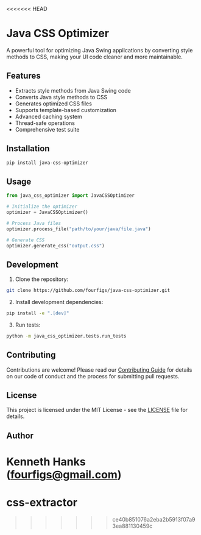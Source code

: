 <<<<<<< HEAD
# Java CSS Optimizer

A powerful tool for optimizing Java Swing applications by converting style methods to CSS, making your UI code cleaner and more maintainable.

## Features

- Extracts style methods from Java Swing code
- Converts Java style methods to CSS
- Generates optimized CSS files
- Supports template-based customization
- Advanced caching system
- Thread-safe operations
- Comprehensive test suite

## Installation

```bash
pip install java-css-optimizer
```

## Usage

```python
from java_css_optimizer import JavaCSSOptimizer

# Initialize the optimizer
optimizer = JavaCSSOptimizer()

# Process Java files
optimizer.process_file("path/to/your/java/file.java")

# Generate CSS
optimizer.generate_css("output.css")
```

## Development

1. Clone the repository:
```bash
git clone https://github.com/fourfigs/java-css-optimizer.git
```

2. Install development dependencies:
```bash
pip install -e ".[dev]"
```

3. Run tests:
```bash
python -m java_css_optimizer.tests.run_tests
```

## Contributing

Contributions are welcome! Please read our [Contributing Guide](CONTRIBUTING.md) for details on our code of conduct and the process for submitting pull requests.

## License

This project is licensed under the MIT License - see the [LICENSE](LICENSE) file for details.

## Author

Kenneth Hanks (fourfigs@gmail.com) 
=======
# css-extractor
>>>>>>> ce40b851076a2eba2b5913f07a93ea881130459c
